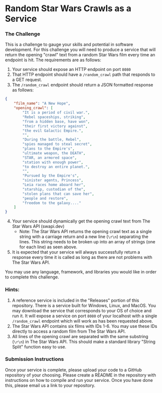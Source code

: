 # Random Star Wars Crawls as a Service

### The Challenge

This is a challenge to gauge your skills and potential in software development.
For this challenge you will need to produce a service that will return
the opening "crawl" text from a random Star Wars film every time an endpoint is
hit. The requirements are as follows:
1. Your service should expose an HTTP endpoint on port `8080`
2. That HTTP endpoint should have a `/random_crawl` path that responds to a GET
request.
3. The `/random_crawl` endpoint should return a JSON formatted response as follows:
```json
{
	"film_name": "A New Hope",
	"opening_crawl": [
		"It is a period of civil war.",
		"Rebel spaceships, striking",
		"from a hidden base, have won",
		"their first victory against",
		"the evil Galactic Empire.",
		"",
		"During the battle, Rebel",
		"spies managed to steal secret",
		"plans to the Empire's",
		"ultimate weapon, the DEATH",
		"STAR, an armored space",
		"station with enough power",
		"to destroy an entire planet.",
		"",
		"Pursued by the Empire's",
		"sinister agents, Princess",
		"Leia races home aboard her",
		"starship, custodian of the",
		"stolen plans that can save her",
		"people and restore",
		"freedom to the galaxy...."
	]
}
```
4. Your service should dynamically get the opening crawl text from The Star Wars API (swapi.dev)
	* Note: The Star Wars API returns the opening crawl text as a single string with a carriage
	return and a new line (`\r\n`) separating the lines. This string needs to be broken up into
	an array of strings (one for each line) as seen above.
5. It is expected that your service will always successfully return a response every time it is
called as long as there are not problems with The Star Wars API.

You may use any language, framework, and libraries you would like in order to complete this challenge.

### Hints:

1. A reference service is included in the "Releases" portion of this repository. There is a service
built for Windows, Linux, and MacOS. You may download the service that corresponds to your OS of choice
and run it. It will expose a service on port `8080` of your localhost with a single `/random_crawl`
endpoint which will work as has been requested above. 
2. The Star Wars API contains six films with IDs 1-6. You may use these IDs directly to access a random
film from The Star Wars API.
3. All lines of the opening crawl are separated with the same substring (`\r\n`) in The Star Wars API.
This should make a standard library "String Split" function easy to use.


### Submission Instructions

Once your service is complete, please upload your code to a GitHub repository of your choosing.
Please create a README in the repository with instructions on how to compile and run your service.
Once you have done this, please email us a link to your repository.

